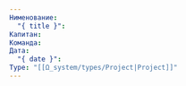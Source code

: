 ```yaml
---
Нименование:
  "{ title }": 
Капитан: 
Команда: 
Дата:
  "{ date }": 
Type: "[[Ω_system/types/Project|Project]]"
---
```

